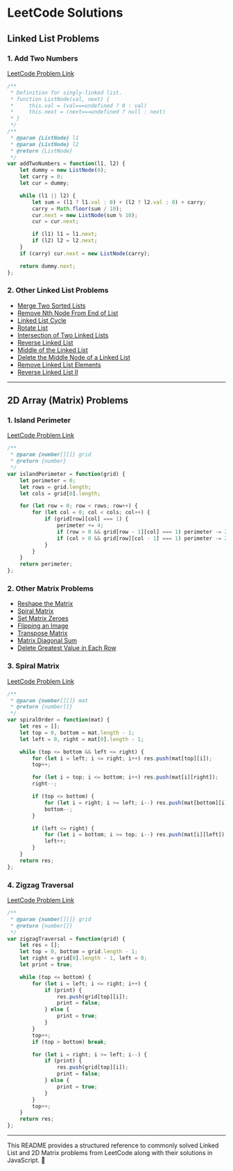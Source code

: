 # LeetCode Solutions

## Linked List Problems

### 1. Add Two Numbers
[LeetCode Problem Link](https://leetcode.com/problems/add-two-numbers/description/)

```javascript
/**
 * Definition for singly-linked list.
 * function ListNode(val, next) {
 *     this.val = (val===undefined ? 0 : val)
 *     this.next = (next===undefined ? null : next)
 * }
 */
/**
 * @param {ListNode} l1
 * @param {ListNode} l2
 * @return {ListNode}
 */
var addTwoNumbers = function(l1, l2) {
    let dummy = new ListNode(0);
    let carry = 0;
    let cur = dummy;

    while (l1 || l2) {
        let sum = (l1 ? l1.val : 0) + (l2 ? l2.val : 0) + carry;
        carry = Math.floor(sum / 10);
        cur.next = new ListNode(sum % 10);
        cur = cur.next;

        if (l1) l1 = l1.next;
        if (l2) l2 = l2.next;
    }
    if (carry) cur.next = new ListNode(carry);

    return dummy.next;
};
```

### 2. Other Linked List Problems
- [Merge Two Sorted Lists](https://leetcode.com/problems/merge-two-sorted-lists/description/)
- [Remove Nth Node From End of List](https://leetcode.com/problems/remove-nth-node-from-end-of-list/description/)
- [Linked List Cycle](https://leetcode.com/problems/linked-list-cycle/description/)
- [Rotate List](https://leetcode.com/problems/rotate-list/description/)
- [Intersection of Two Linked Lists](https://leetcode.com/problems/intersection-of-two-linked-lists/description/)
- [Reverse Linked List](https://leetcode.com/problems/reverse-linked-list/description/)
- [Middle of the Linked List](https://leetcode.com/problems/middle-of-the-linked-list/description/)
- [Delete the Middle Node of a Linked List](https://leetcode.com/problems/delete-the-middle-node-of-a-linked-list/description/)
- [Remove Linked List Elements](https://leetcode.com/problems/remove-linked-list-elements/description/)
- [Reverse Linked List II](https://leetcode.com/problems/reverse-linked-list-ii/description/)

---

## 2D Array (Matrix) Problems

### 1. Island Perimeter
[LeetCode Problem Link](https://leetcode.com/problems/island-perimeter/description/)

```javascript
/**
 * @param {number[][]} grid
 * @return {number}
 */
var islandPerimeter = function(grid) {
    let perimeter = 0;
    let rows = grid.length;
    let cols = grid[0].length;

    for (let row = 0; row < rows; row++) {
        for (let col = 0; col < cols; col++) {
            if (grid[row][col] === 1) {
                perimeter += 4;
                if (row > 0 && grid[row - 1][col] === 1) perimeter -= 2;
                if (col > 0 && grid[row][col - 1] === 1) perimeter -= 2;
            }
        }
    }
    return perimeter;
};
```

### 2. Other Matrix Problems
- [Reshape the Matrix](https://leetcode.com/problems/reshape-the-matrix/description/)
- [Spiral Matrix](https://leetcode.com/problems/spiral-matrix/description/)
- [Set Matrix Zeroes](https://leetcode.com/problems/set-matrix-zeroes/description/)
- [Flipping an Image](https://leetcode.com/problems/flipping-an-image/description/)
- [Transpose Matrix](https://leetcode.com/problems/transpose-matrix/description/)
- [Matrix Diagonal Sum](https://leetcode.com/problems/matrix-diagonal-sum/description/)
- [Delete Greatest Value in Each Row](https://leetcode.com/problems/delete-greatest-value-in-each-row/description/)

### 3. Spiral Matrix
[LeetCode Problem Link](https://leetcode.com/problems/spiral-matrix/description/)

```javascript
/**
 * @param {number[][]} mat
 * @return {number[]}
 */
var spiralOrder = function(mat) {
    let res = [];
    let top = 0, bottom = mat.length - 1;
    let left = 0, right = mat[0].length - 1;

    while (top <= bottom && left <= right) {
        for (let i = left; i <= right; i++) res.push(mat[top][i]);
        top++;

        for (let i = top; i <= bottom; i++) res.push(mat[i][right]);
        right--;

        if (top <= bottom) {
            for (let i = right; i >= left; i--) res.push(mat[bottom][i]);
            bottom--;
        }

        if (left <= right) {
            for (let i = bottom; i >= top; i--) res.push(mat[i][left]);
            left++;
        }
    }
    return res;
};
```

### 4. Zigzag Traversal
[LeetCode Problem Link](https://leetcode.com/problems/zigzag-grid-traversal-with-skip/description/)

```javascript
/**
 * @param {number[][]} grid
 * @return {number[]}
 */
var zigzagTraversal = function(grid) {
    let res = [];
    let top = 0, bottom = grid.length - 1;
    let right = grid[0].length - 1, left = 0;
    let print = true;

    while (top <= bottom) {
        for (let i = left; i <= right; i++) {
            if (print) {
                res.push(grid[top][i]);
                print = false;
            } else {
                print = true;
            }
        }
        top++;
        if (top > bottom) break;

        for (let i = right; i >= left; i--) {
            if (print) {
                res.push(grid[top][i]);
                print = false;
            } else {
                print = true;
            }
        }
        top++;
    }
    return res;
};
```

---

This README provides a structured reference to commonly solved Linked List and 2D Matrix problems from LeetCode along with their solutions in JavaScript. 🚀

